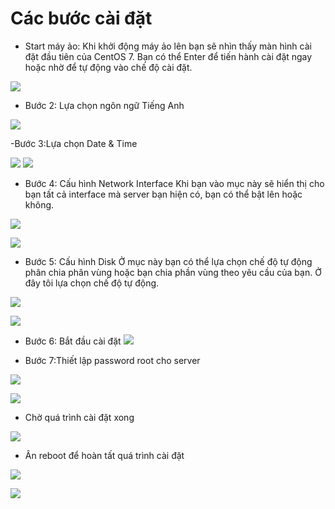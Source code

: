 # Các bước cài đặt
- Start máy ảo: Khi khởi động máy ảo lên bạn sẽ nhìn thấy màn hình cài đặt đầu tiên của CentOS 7. Bạn có thể Enter để tiến hành cài đặt ngay hoặc nhờ để tự động vào chế độ cài đặt.

![](https://image.prntscr.com/image/AH5PjkUjQBW9WydNiTqknA.png)

- Bước 2: Lựa chọn ngôn ngữ Tiếng Anh

![](https://image.prntscr.com/image/o5NJw3sWTmKzY-GzVoLIdA.png)

-Bước 3:Lựa chọn Date & Time

![](https://image.prntscr.com/image/Pdbg-nlpRJuc8IluX1l7FA.png)
![](https://image.prntscr.com/image/ceyyd_XCTgGjr0NbivXmLg.png)

- Bước 4: Cấu hình Network Interface
Khi bạn vào mục này sẽ hiển thị cho bạn tất cả interface mà server bạn hiện có, bạn có thể bật lên hoặc không.

![](https://image.prntscr.com/image/Pohmo9K0SsCQkZjEe0pslA.png)

![](https://image.prntscr.com/image/adiDO0SsT5G91H3NtSXLRw.png)

- Bước 5: Cấu hình Disk
Ở mục này bạn có thể lựa chọn chế độ tự động phân chia phân vùng hoặc bạn chia phần vùng theo yêu cầu của bạn. Ở đây tôi lựa chọn chế độ tự động.

![](https://image.prntscr.com/image/AqUy9wgNQySClzHnpurq0Q.png)

![](https://image.prntscr.com/image/oC6a4GXMQhSKmPhzZCoXFQ.png)

- Bước 6: Bắt đầu cài đặt
![](https://image.prntscr.com/image/81RV4FInR1231wDiNpQubw.png)

- Bước 7:Thiết lập password root cho server

![](https://image.prntscr.com/image/Ak4zCdJuSn6jOigbvu7U-A.png)

![](https://image.prntscr.com/image/YGpmcp4vTLq9F_xW87Mv8w.png)

- Chờ quá trình cài đặt xong

![](https://image.prntscr.com/image/kfM0zwpGTM___as4yFSEaw.png)

- Ân reboot để hoàn tất quá trình cài đặt

![](https://image.prntscr.com/image/5p0kd9O4TPW5rtIhVoXXdw.png)

![](https://image.prntscr.com/image/rvaXdmCGQnGH70f-JoDYWQ.png)